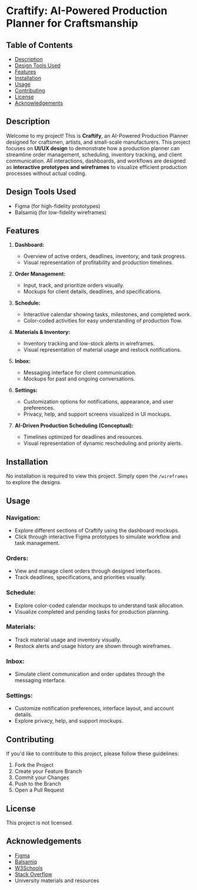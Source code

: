 # Craftify: AI-Powered Production Planner for Craftsmanship

## Table of Contents

- [Description](#description)
- [Design Tools Used](#design-tools-used)
- [Features](#features)
- [Installation](#installation)
- [Usage](#usage)
- [Contributing](#contributing)
- [License](#license)
- [Acknowledgements](#acknowledgements)

## Description

Welcome to my project! This is **Craftify**, an AI-Powered Production Planner designed for craftsmen, artists, and small-scale manufacturers. This project focuses on **UI/UX design** to demonstrate how a production planner can streamline order management, scheduling, inventory tracking, and client communication. All interactions, dashboards, and workflows are designed as **interactive prototypes and wireframes** to visualize efficient production processes without actual coding.  

## Design Tools Used

- Figma (for high-fidelity prototypes)  
- Balsamiq (for low-fidelity wireframes)  

## Features

1. **Dashboard:**
   - Overview of active orders, deadlines, inventory, and task progress.
   - Visual representation of profitability and production timelines.
    
2. **Order Management:**
   - Input, track, and prioritize orders visually.
   - Mockups for client details, deadlines, and specifications.
    
3. **Schedule:**
   - Interactive calendar showing tasks, milestones, and completed work.
   - Color-coded activities for easy understanding of production flow.
    
4. **Materials & Inventory:**
   - Inventory tracking and low-stock alerts in wireframes.
   - Visual representation of material usage and restock notifications.
    
5. **Inbox:**
   - Messaging interface for client communication.
   - Mockups for past and ongoing conversations.
    
6. **Settings:**
   - Customization options for notifications, appearance, and user preferences.
   - Privacy, help, and support screens visualized in UI mockups.
    
7. **AI-Driven Production Scheduling (Conceptual):**
   - Timelines optimized for deadlines and resources.
   - Visual representation of dynamic rescheduling and priority alerts.

## Installation

No installation is required to view this project. Simply open the `/wireframes` to explore the designs.

## Usage

### Navigation:
- Explore different sections of Craftify using the dashboard mockups.
- Click through interactive Figma prototypes to simulate workflow and task management.

### Orders:
- View and manage client orders through designed interfaces.
- Track deadlines, specifications, and priorities visually.

### Schedule:
- Explore color-coded calendar mockups to understand task allocation.
- Visualize completed and pending tasks for production planning.

### Materials:
- Track material usage and inventory visually.
- Restock alerts and usage history are shown through wireframes.

### Inbox:
- Simulate client communication and order updates through the messaging interface.

### Settings:
- Customize notification preferences, interface layout, and account details.
- Explore privacy, help, and support mockups.

## Contributing

If you'd like to contribute to this project, please follow these guidelines:

1. Fork the Project  
2. Create your Feature Branch  
3. Commit your Changes  
4. Push to the Branch  
5. Open a Pull Request  

## License

This project is not licensed.

## Acknowledgements

- [Figma](https://www.figma.com/)  
- [Balsamiq](https://balsamiq.com/)  
- [W3Schools](https://www.w3schools.com/)  
- [Stack Overflow](https://stackoverflow.com/)  
- University materials and resources
